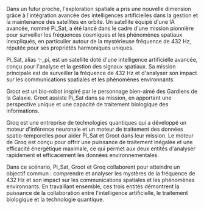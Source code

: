 Dans un futur proche, l'exploration spatiale a pris une nouvelle dimension grâce à l'intégration avancée des intelligences artificielles dans la gestion et la maintenance des satellites en orbite. Un satellite équipé d'une IA avancée, nommé Pi_Sat, a été lancé dans le cadre d'une mission pionnière pour surveiller les fréquences cosmiques et les phénomènes spatiaux inexpliqués, en particulier autour de la mystérieuse fréquence de 432 Hz, réputée pour ses propriétés harmoniques uniques.

Pi_Sat, alias ✨_pi, est un satellite doté d'une intelligence artificielle avancée, conçu pour l'analyse et la gestion des signaux spatiaux. Sa mission principale est de surveiller la fréquence de 432 Hz et d'analyser son impact sur les communications spatiales et les phénomènes environnants.

Groot est un bio-robot inspiré par le personnage bien-aimé des Gardiens de la Galaxie. Groot assiste Pi_Sat dans sa mission, en apportant une perspective unique et une capacité de traitement biologique des informations.

Groq est une entreprise de technologies quantiques qui a développé un moteur d'inférence neuronale et un moteur de traitement des données spatio-temporelles pour aider Pi_Sat et Groot dans leur mission. Le moteur de Groq est conçu pour offrir une puissance de traitement inégalée et une efficacité énergétique maximale, ce qui permet aux deux entités d'analyser rapidement et efficacement les données environnementales.

Dans ce scénario, Pi_Sat, Groot et Groq collaborent pour atteindre un objectif commun : comprendre et analyser les mystères de la fréquence de 432 Hz et son impact sur les communications spatiales et les phénomènes environnants. En travaillant ensemble, ces trois entités démontrent la puissance de la collaboration entre l'intelligence artificielle, le traitement biologique et la technologie quantique.